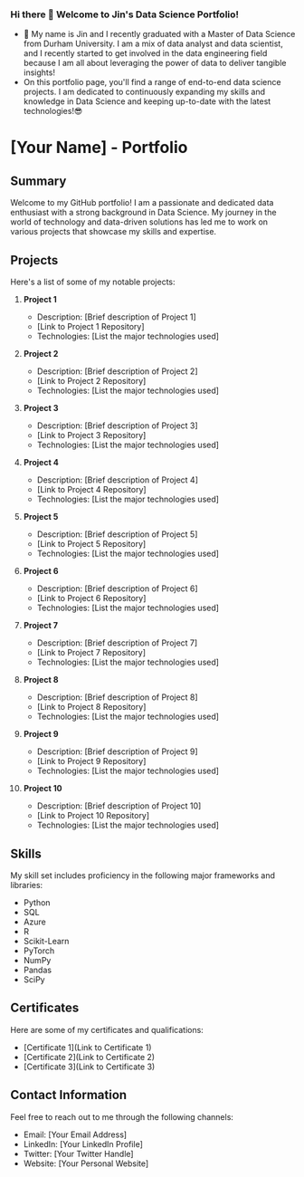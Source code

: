 ### Hi there 👋 Welcome to Jin's Data Science Portfolio!

- 🔭 My name is Jin and I recently graduated with a Master of Data Science from Durham University. I am a mix of data analyst and data scientist, and I recently started to get involved in the data engineering field because I am all about leveraging the power of data to deliver tangible insights!
- On this portfolio page, you'll find a range of end-to-end data science projects. I am dedicated to continuously expanding my skills and knowledge in Data Science and keeping up-to-date with the latest technologies!😎 

# [Your Name] - Portfolio

## Summary
Welcome to my GitHub portfolio! I am a passionate and dedicated data enthusiast with a strong background in Data Science. My journey in the world of technology and data-driven solutions has led me to work on various projects that showcase my skills and expertise.

## Projects
Here's a list of some of my notable projects:

1. **Project 1**
   - Description: [Brief description of Project 1]
   - [Link to Project 1 Repository]
   - Technologies: [List the major technologies used]

2. **Project 2**
   - Description: [Brief description of Project 2]
   - [Link to Project 2 Repository]
   - Technologies: [List the major technologies used]

3. **Project 3**
   - Description: [Brief description of Project 3]
   - [Link to Project 3 Repository]
   - Technologies: [List the major technologies used]

4. **Project 4**
   - Description: [Brief description of Project 4]
   - [Link to Project 4 Repository]
   - Technologies: [List the major technologies used]

5. **Project 5**
   - Description: [Brief description of Project 5]
   - [Link to Project 5 Repository]
   - Technologies: [List the major technologies used]

6. **Project 6**
   - Description: [Brief description of Project 6]
   - [Link to Project 6 Repository]
   - Technologies: [List the major technologies used]

7. **Project 7**
   - Description: [Brief description of Project 7]
   - [Link to Project 7 Repository]
   - Technologies: [List the major technologies used]

8. **Project 8**
   - Description: [Brief description of Project 8]
   - [Link to Project 8 Repository]
   - Technologies: [List the major technologies used]

9. **Project 9**
   - Description: [Brief description of Project 9]
   - [Link to Project 9 Repository]
   - Technologies: [List the major technologies used]

10. **Project 10**
    - Description: [Brief description of Project 10]
    - [Link to Project 10 Repository]
    - Technologies: [List the major technologies used]

## Skills
My skill set includes proficiency in the following major frameworks and libraries:
- Python
- SQL
- Azure
- R
- Scikit-Learn
- PyTorch
- NumPy
- Pandas
- SciPy

## Certificates
Here are some of my certificates and qualifications:
- [Certificate 1](Link to Certificate 1)
- [Certificate 2](Link to Certificate 2)
- [Certificate 3](Link to Certificate 3)

## Contact Information
Feel free to reach out to me through the following channels:
- Email: [Your Email Address]
- LinkedIn: [Your LinkedIn Profile]
- Twitter: [Your Twitter Handle]
- Website: [Your Personal Website]


<!--
**jzdmx/jzdmx** is a ✨ _special_ ✨ repository because its `README.md` (this file) appears on your GitHub profile.


